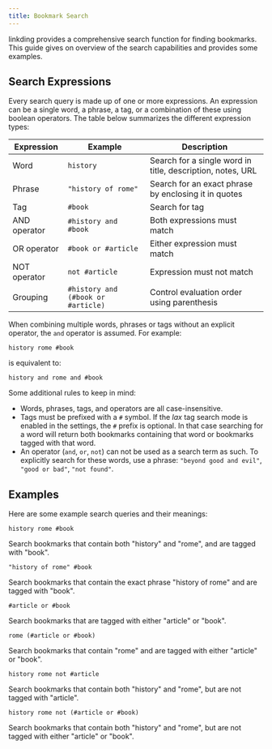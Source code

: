 ```yaml
---
title: Bookmark Search
---
```


linkding provides a comprehensive search function for finding bookmarks. This guide gives on overview of the search capabilities and provides some examples.

## Search Expressions

Every search query is made up of one or more expressions. An expression can be a single word, a phrase, a tag, or a combination of these using boolean operators. The table below summarizes the different expression types:

| Expression   | Example                            | Description                                                |
|--------------|------------------------------------|------------------------------------------------------------|
| Word         | `history`                          | Search for a single word in title, description, notes, URL |
| Phrase       | `"history of rome"`                | Search for an exact phrase by enclosing it in quotes       |
| Tag          | `#book`                            | Search for tag                                             |
| AND operator | `#history and #book`               | Both expressions must match                                |
| OR operator  | `#book or #article`                | Either expression must match                               |
| NOT operator | `not #article`                     | Expression must not match                                  |
| Grouping     | `#history and (#book or #article)` | Control evaluation order using parenthesis                 |

When combining multiple words, phrases or tags without an explicit operator, the `and` operator is assumed. For example:
```
history rome #book
```
is equivalent to:
```
history and rome and #book
```

Some additional rules to keep in mind:
- Words, phrases, tags, and operators are all case-insensitive.
- Tags must be prefixed with a `#` symbol. If the *lax* tag search mode is enabled in the settings, the `#` prefix is optional. In that case searching for a word will return both bookmarks containing that word or bookmarks tagged with that word.
- An operator (`and`, `or`, `not`) can not be used as a search term as such. To explicitly search for these words, use a phrase: `"beyond good and evil"`, `"good or bad"`, `"not found"`.

## Examples

Here are some example search queries and their meanings:

```
history rome #book
```
Search bookmarks that contain both "history" and "rome", and are tagged with "book".

```
"history of rome" #book
```
Search bookmarks that contain the exact phrase "history of rome" and are tagged with "book".

```
#article or #book
```
Search bookmarks that are tagged with either "article" or "book".

```
rome (#article or #book)
```
Search bookmarks that contain "rome" and are tagged with either "article" or "book".

```
history rome not #article
```
Search bookmarks that contain both "history" and "rome", but are not tagged with "article".

```
history rome not (#article or #book)
```
Search bookmarks that contain both "history" and "rome", but are not tagged with either "article" or "book".

